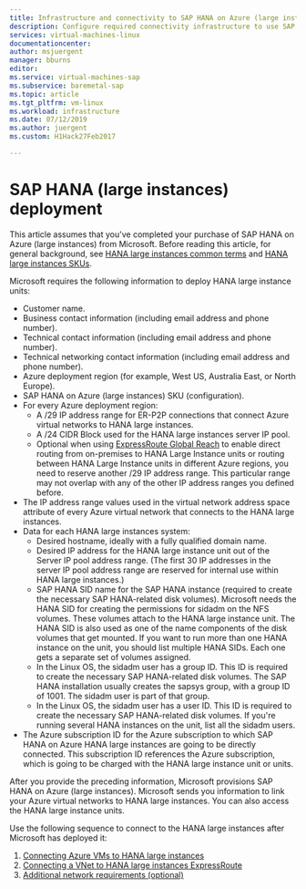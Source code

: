 ```yaml
---
title: Infrastructure and connectivity to SAP HANA on Azure (large instances) | Microsoft Docs
description: Configure required connectivity infrastructure to use SAP HANA on Azure (large instances).
services: virtual-machines-linux
documentationcenter: 
author: msjuergent
manager: bburns
editor:
ms.service: virtual-machines-sap
ms.subservice: baremetal-sap
ms.topic: article
ms.tgt_pltfrm: vm-linux
ms.workload: infrastructure
ms.date: 07/12/2019
ms.author: juergent
ms.custom: H1Hack27Feb2017

---
```


# SAP HANA (large instances) deployment 

This article assumes that you've completed your purchase of SAP HANA on Azure (large instances) from Microsoft. Before reading this article, for general background, see [HANA large instances common terms](hana-know-terms.md) and [HANA large instances SKUs](hana-available-skus.md).


Microsoft requires the following information to deploy HANA large instance units:

- Customer name.
- Business contact information (including email address and phone number).
- Technical contact information (including email address and phone number).
- Technical networking contact information (including email address and phone number).
- Azure deployment region (for example, West US, Australia East, or North Europe).
- SAP HANA on Azure (large instances) SKU (configuration).
- For every Azure deployment region:
	- A /29 IP address range for ER-P2P connections that connect Azure virtual networks to HANA large instances.
	- A /24 CIDR Block used for the HANA large instances server IP pool.
	- Optional when using [ExpressRoute Global Reach](../../../expressroute/expressroute-global-reach.md) to enable direct routing from on-premises to HANA Large Instance units or routing between HANA Large Instance units in different Azure regions, you need to reserve another /29 IP address range. This particular range may not overlap with any of the other IP address ranges you defined before.
- The IP address range values used in the virtual network address space attribute of every Azure virtual network that connects to the HANA large instances.
- Data for each HANA large instances system:
  - Desired hostname, ideally with a fully qualified domain name.
  - Desired IP address for the HANA large instance unit out of the Server IP pool address range. (The first 30 IP addresses in the server IP pool address range are reserved for internal use within HANA large instances.)
  - SAP HANA SID name for the SAP HANA instance (required to create the necessary SAP HANA-related disk volumes). Microsoft needs the HANA SID for creating the permissions for sidadm on the NFS volumes. These volumes attach to the HANA large instance unit. The HANA SID is also used as one of the name components of the disk volumes that get mounted. If you want to run more than one HANA instance on the unit, you should list multiple HANA SIDs. Each one gets a separate set of volumes assigned.
  - In the Linux OS, the sidadm user has a group ID. This ID is required to create the necessary SAP HANA-related disk volumes. The SAP HANA installation usually creates the sapsys group, with a group ID of 1001. The sidadm user is part of that group.
  - In the Linux OS, the sidadm user has a user ID. This ID is required to create the necessary SAP HANA-related disk volumes. If you're running several HANA instances on the unit, list all the sidadm users. 
- The Azure subscription ID for the Azure subscription to which SAP HANA on Azure HANA large instances are going to be directly connected. This subscription ID references the Azure subscription, which is going to be charged with the HANA large instance unit or units.

After you provide the preceding information, Microsoft provisions SAP HANA on Azure (large instances). Microsoft sends you information to link your Azure virtual networks to HANA large instances. You can also access the HANA large instance units.

Use the following sequence to connect to the HANA large instances after Microsoft has deployed it:

1. [Connecting Azure VMs to HANA large instances](hana-connect-azure-vm-large-instances.md)
2. [Connecting a VNet to HANA large instances ExpressRoute](hana-connect-vnet-express-route.md)
3. [Additional network requirements (optional)](hana-additional-network-requirements.md)
